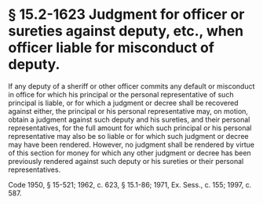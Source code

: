 # § 15.2-1623 Judgment for officer or sureties against deputy, etc., when officer liable for misconduct of deputy.

<p>If any deputy of a sheriff or other officer commits any default or misconduct in office for which his principal or the personal representative of such principal is liable, or for which a judgment or decree shall be recovered against either, the principal or his personal representative may, on motion, obtain a judgment against such deputy and his sureties, and their personal representatives, for the full amount for which such principal or his personal representative may also be so liable or for which such judgment or decree may have been rendered. However, no judgment shall be rendered by virtue of this section for money for which any other judgment or decree has been previously rendered against such deputy or his sureties or their personal representatives.</p><p>Code 1950, § 15-521; 1962, c. 623, § 15.1-86; 1971, Ex. Sess., c. 155; 1997, c. 587.</p>